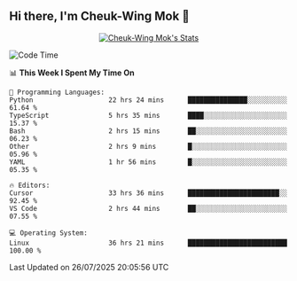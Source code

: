 ## Hi there, I'm Cheuk-Wing Mok 👋

<!--
**mozro0327/mozro0327** is a ✨ _special_ ✨ repository because its `README.md` (this file) appears on your GitHub profile.

Here are some ideas to get you started:

- 🔭 I’m currently working on ...
- 🌱 I’m currently learning ...
- 👯 I’m looking to collaborate on ...
- 🤔 I’m looking for help with ...
- 💬 Ask me about ...
- 📫 How to reach me: ...
- 😄 Pronouns: ...
- ⚡ Fun fact: ...
-->

<p align="center">
  <a href="https://github.com/mozro0327" class="rich-diff-level-one">
    <img src="https://github-readme-stats.vercel.app/api?username=mozro0327&title_color=333&text_color=777" alt="Cheuk-Wing Mok's Stats" >
    <!-- &hide=issues
    <img src="https://github-readme-stats.vercel.app/api?username=mozro0327&hide=issues&title_color=333&text_color=777" alt="Cheuk-Wing Mok's Stats" >
    -->
  </a>
</p>

<!--START_SECTION:waka-->
![Code Time](http://img.shields.io/badge/Code%20Time-3%2C655%20hrs%204%20mins-blue)

📊 **This Week I Spent My Time On** 

```text
💬 Programming Languages: 
Python                   22 hrs 24 mins      ███████████████░░░░░░░░░░   61.64 % 
TypeScript               5 hrs 35 mins       ████░░░░░░░░░░░░░░░░░░░░░   15.37 % 
Bash                     2 hrs 15 mins       ██░░░░░░░░░░░░░░░░░░░░░░░   06.23 % 
Other                    2 hrs 9 mins        █░░░░░░░░░░░░░░░░░░░░░░░░   05.96 % 
YAML                     1 hr 56 mins        █░░░░░░░░░░░░░░░░░░░░░░░░   05.35 % 

🔥 Editors: 
Cursor                   33 hrs 36 mins      ███████████████████████░░   92.45 % 
VS Code                  2 hrs 44 mins       ██░░░░░░░░░░░░░░░░░░░░░░░   07.55 % 

💻 Operating System: 
Linux                    36 hrs 21 mins      █████████████████████████   100.00 % 
```


 Last Updated on 26/07/2025 20:05:56 UTC
<!--END_SECTION:waka-->
